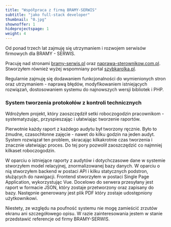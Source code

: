 ```yaml
---
title: "Współpraca z firmą BRAMY-SERWIS"
subtitle: "jako full-stack developer"
thumbnail: "0.jpg"
shownoffer: 1
hideprojectspage: 1
weight: 4
---
```


Od ponad trzech lat zajmuję się utrzymaniem i rozwojem serwisów firmowych dla BRAMY - SERWIS.
<!--more-->
Pracuję nad stronami [bramy-serwis.pl](https://bramy-serwis.pl) oraz [naprawa-sterownikow.com.pl](https://naprawa-sterownikow.com.pl).
Stworzyłem również wyżej wspomniany portal [szybkarolka.pl](https://szybkarolka.pl).

Regularnie zajmuję się dodawaniem funkcjonalności do wymienionych stron oraz utrzymaniem - naprawą błędów, modyfikowaniem istniejących rozwiązań, dostosowaniem systemu do najnowszych wersji bibliotek i PHP.

### System tworzenia protokołów z kontroli technicznych
Wdrożyłem projekt, który zaoszczędził setki roboczogodzin pracownikom - systematyzując, przyspieszając i ułatwiając tworzenie raportów.

Pierwotnie każdy raport z każdego audytu był tworzony ręcznie. Było to żmudne, czasochłonne zajęcie - nawet do kilku godzin na jeden audyt. System rozwiązał ten problem, skracając kilkakrotnie czas tworzenia i znacznie ułatwiając proces. Do tej pory pozwolił zaoszczędzić co najmniej kilkaset roboczogodzin.

W oparciu o istniejące raporty z audytów i dotychczasowe dane w systemie stworzyłem model relacyjnej, znormalizowanej bazy danych. W oparciu o nią stworzyłem backend w postaci API i kilku statycznych podstron, służących do nawigacji. Frontend stworzyłem w postaci Single Page Application, wykorzystując Vue. Docelowo do serwera przesyłany jest raport w formacie JSON, który zostaje przetworzony oraz zapisany do bazy. Następnie generowany jest plik PDF który zostaje udostępniony użytkownikowi.

Niestety, ze względu na poufność systemu nie mogę zamieścić zrzutów ekranu ani szczegółowego opisu. W razie zainteresowania jestem w stanie przedstawić referencje od firmy BRAMY-SERWIS.